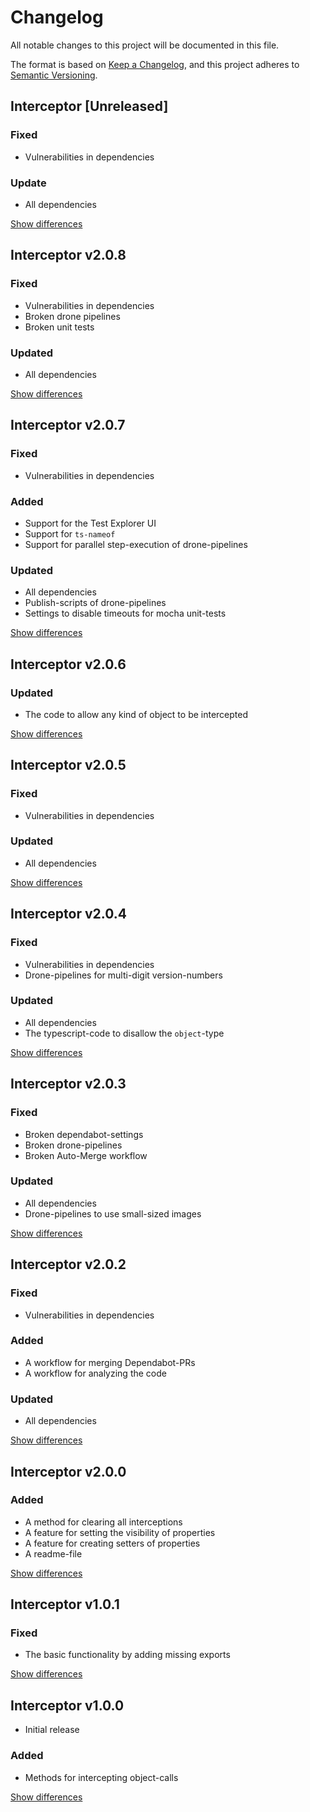 # Changelog
All notable changes to this project will be documented in this file.

The format is based on [Keep a Changelog](https://keepachangelog.com/en/1.0.0/),
and this project adheres to [Semantic Versioning](https://semver.org/spec/v2.0.0.html).

## Interceptor [Unreleased]
### Fixed
  - Vulnerabilities in dependencies

### Update
  - All dependencies

[Show differences](https://github.com/manuth/Interceptor/compare/v2.0.8..dev)

## Interceptor v2.0.8
### Fixed
  - Vulnerabilities in dependencies
  - Broken drone pipelines
  - Broken unit tests

### Updated
  - All dependencies

[Show differences](https://github.com/manuth/Interceptor/compare/v2.0.7..v2.0.8)

## Interceptor v2.0.7
### Fixed
  - Vulnerabilities in dependencies

### Added
  - Support for the Test Explorer UI
  - Support for `ts-nameof`
  - Support for parallel step-execution of drone-pipelines

### Updated
  - All dependencies
  - Publish-scripts of drone-pipelines
  - Settings to disable timeouts for mocha unit-tests

[Show differences](https://github.com/manuth/Interceptor/compare/v2.0.6..v2.0.7)

## Interceptor v2.0.6
### Updated
  - The code to allow any kind of object to be intercepted

[Show differences](https://github.com/manuth/Interceptor/compare/v2.0.5..v2.0.6)

## Interceptor v2.0.5
### Fixed
  - Vulnerabilities in dependencies

### Updated
  - All dependencies

[Show differences](https://github.com/manuth/Interceptor/compare/v2.0.4..v2.0.5)

## Interceptor v2.0.4
### Fixed
  - Vulnerabilities in dependencies
  - Drone-pipelines for multi-digit version-numbers

### Updated
  - All dependencies
  - The typescript-code to disallow the `object`-type

[Show differences](https://github.com/manuth/Interceptor/compare/v2.0.3..v2.0.4)

## Interceptor v2.0.3
### Fixed
  - Broken dependabot-settings
  - Broken drone-pipelines
  - Broken Auto-Merge workflow

### Updated
  - All dependencies
  - Drone-pipelines to use small-sized images

[Show differences](https://github.com/manuth/Interceptor/compare/v2.0.2..v2.0.3)

## Interceptor v2.0.2
### Fixed
  - Vulnerabilities in dependencies

### Added
  - A workflow for merging Dependabot-PRs
  - A workflow for analyzing the code

### Updated
  - All dependencies

[Show differences](https://github.com/manuth/Interceptor/compare/v2.0.0..v2.0.2)

## Interceptor v2.0.0
### Added
  - A method for clearing all interceptions
  - A feature for setting the visibility of properties
  - A feature for creating setters of properties
  - A readme-file

[Show differences](https://github.com/manuth/Interceptor/compare/v1.0.1..v2.0.0)

## Interceptor v1.0.1
### Fixed
  - The basic functionality by adding missing exports

[Show differences](https://github.com/manuth/Interceptor/compare/v1.0.0..v1.0.1)

## Interceptor v1.0.0
  - Initial release

### Added
  - Methods for intercepting object-calls

[Show differences](https://github.com/manuth/Interceptor/compare/1e679a3b8a585a14f2c84cf46fcc36fd055c703a..v1.0.0)
